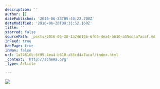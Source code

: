 ```yaml
---
description: ''
author: []
datePublished: '2016-06-28T09:40:22.700Z'
dateModified: '2016-06-28T09:31:52.169Z'
title: ''
starred: false
sourcePath: _posts/2016-06-28-1a74616b-6f05-4ea4-b610-a55cd4a7acaf.md
inFeed: true
hasPage: true
inNav: false
url: 1a74616b-6f05-4ea4-b610-a55cd4a7acaf/index.html
_context: 'http://schema.org'
_type: Article

---
```

![](https://the-grid-user-content.s3-us-west-2.amazonaws.com/a4c88d9c-4c18-408c-bf9c-b0a752adb39d.jpg)